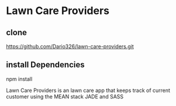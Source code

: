 # Lawn Care Providers

## clone

https://github.com/Dario326/lawn-care-providers.git

## install Dependencies

npm install

Lawn Care Providers is an lawn care app that keeps track of current customer using the MEAN stack JADE and SASS
